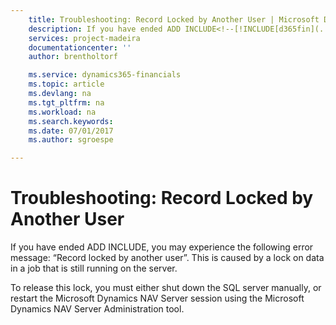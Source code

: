 ```yaml
---
    title: Troubleshooting: Record Locked by Another User | Microsoft Docs
    description: If you have ended ADD INCLUDE<!--[!INCLUDE[d365fin](../../includes/d365fin_md.md)]-->, you may experience the following error message: “Record locked by another user”. This is caused by a lock on data in a job that is still running on the server.
    services: project-madeira
    documentationcenter: ''
    author: brentholtorf

    ms.service: dynamics365-financials
    ms.topic: article
    ms.devlang: na
    ms.tgt_pltfrm: na
    ms.workload: na
    ms.search.keywords:
    ms.date: 07/01/2017
    ms.author: sgroespe

---
```

# Troubleshooting: Record Locked by Another User
If you have ended ADD INCLUDE<!--[!INCLUDE[d365fin](../../includes/d365fin_md.md)]-->, you may experience the following error message: “Record locked by another user”. This is caused by a lock on data in a job that is still running on the server.  
  
 To release this lock, you must either shut down the SQL server manually, or restart the Microsoft Dynamics NAV Server session using the Microsoft Dynamics NAV Server Administration tool.